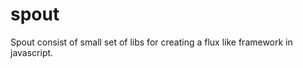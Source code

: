 spout
==============

Spout consist of small set of libs for creating a flux like framework in javascript.